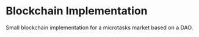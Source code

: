 # Blockchain Implementation

Small blockchain implementation for a microtasks market based on a DAO.
